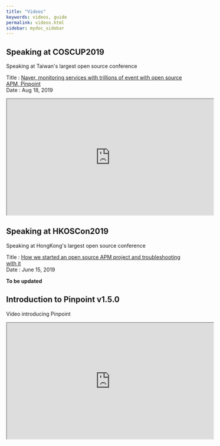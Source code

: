 ```yaml
---
title: "Videos"
keywords: videos, guide
permalink: videos.html
sidebar: mydoc_sidebar
---
```


## Speaking at COSCUP2019

 Speaking at Taiwan's largest open source conference

 Title : [Naver, monitoring services with trillions of event with open source APM, Pinpoint](https://coscup.org/2019/en/programs/naver-monitoring-services-with-trillions-of-event-with-open-source-apm-pinpoint)  
 Date : Aug 18, 2019
 
 <iframe width="560" height="315" src="https://www.youtube.com/embed/Uyy_CgRc5_M" frameborder="1" allow="accelerometer; autoplay; encrypted-media; gyroscope; picture-in-picture" allowfullscreen></iframe>

## Speaking at HKOSCon2019

 Speaking at HongKong's largest open source conference
 
 Title : [How we started an open source APM project and troubleshooting with it](https://hkoscon.org/2019/topics/how-we-started-open-source-apm-project-and-troubleshooting-it)  
 Date : June 15, 2019
 
 **To be updated**

## Introduction to Pinpoint v1.5.0

 Video introducing Pinpoint

 <iframe width="560" height="315" src="https://www.youtube.com/embed/U4EwnB34Dus" frameborder="1" allow="autoplay; encrypted-media" allowfullscreen></iframe>
  
